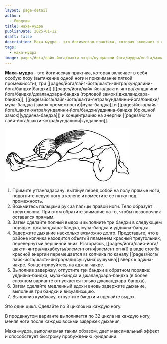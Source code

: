 ```yaml
---
layout: page-detail
author:
  - Яшодеви
title: маха-мудра
publishDate: 2025-01-12
draft: false
description: Маха-мудра - это йогическая практика, которая включает в себя особую позу (вытяжение одной ноги и прижимание пяткой промежности), три бандхи (джаландхара-бандха, мула-бандха и уддияна-бандха) и концентрацию на энергии кундалини.
tags:
  - маха-мудра
image: pages/йога/лайя-йога/шакти-янтра/кундалини-йога/мудры/media/маха-мудра.png
---
```

**Маха-мудра** - это йогическая практика, которая включает в себя особую позу (вытяжение одной ноги и прижимание пяткой промежности), три [[pages/йога/лайя-йога/шакти-янтра/кундалини-йога/бандхи|бандхи]] ([[pages/йога/лайя-йога/шакти-янтра/кундалини-йога/бандхи/джаландхара-бандха (горловой замок)|джаландхара-бандха]], [[pages/йога/лайя-йога/шакти-янтра/кундалини-йога/бандхи/мула-бандха (замок промежности)|мула-бандха]] и [[pages/йога/лайя-йога/шакти-янтра/кундалини-йога/бандхи/уддияна-бандха (брюшной замок)|уддияна-бандха]]) и концентрацию на энергии [[pages/йога/лайя-йога/шакти-янтра/кундалини|кундалини]].


![маха-мудра](pages/йога/лайя-йога/шакти-янтра/кундалини-йога/мудры/media/маха-мудра.png)
1. Примите уттанпадасану: вытянув перед собой на полу прямые ноги, подогните левую ногу в колене и поместите ее пятку под промежность.
2. Возьмитесь пальцами рук за пальцы правой ноги. Тело образует треугольник. При этом обратите внимание на то, чтобы позвоночник оставался прямым.
3. Затем сделайте полный выдох и выполните три бандхи в следующем порядке: джаландхара-бандха, мула-бандха и уддияна-бандха.
4. Задержите дыхание насколько возможно долго. Представьте, что в районе копчика находится объятый пламенем красный треугольник, перевернутый вершиной вниз. Разгораясь, [[pages/йога/лайя-йога/шакти-янтра/махабхуты/элемент огня|элемент огня]] в виде столба красной энергии перемещается из копчика по каналу [[pages/йога/лайя-йога/шакти-янтра/нади/сушумна|сушумна]] вверх к аджна-чакре. Концентрируйтесь на аджна-чакре.
5. Выполнив задержку, отпустите три бандхи в обратном порядке: уддияна-бандха, мула-бандха и джаландхара-бандха (в более сложном варианте отпускается только джаландхара-бандха).
6. Затем сделайте медленный вдох и вновь задержите дыхание, выполнив три бандхи и визуализацию.
7. Выполнив кумбхаку, отпустите бандхи и сделайте выдох.

Это один цикл. Сделайте по 8 циклов на каждую ногу. 

В продвинутом варианте выполняется по 32 цикла на каждую ногу, меняя ноги после каждых восьми задержек дыхания, 

Маха-мудра, выполняемая таким образом, дает максимальный эффект и способствует быстрому пробуждению кундалини.